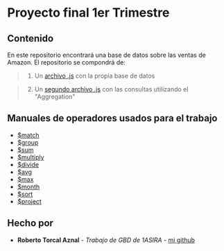 # Proyecto final 1er Trimestre
## Contenido


En este repositorio encontrará una base de datos sobre las ventas de Amazon.
El repositorio se compondrá de:

> 1. Un [archivo .js]("src/inserts.js") con la propia base de datos
   
> 2. Un [segundo archivo .js]("src/query.js") con las consultas utilizando el "Aggregation"

## Manuales de operadores usados para el trabajo

* [$match](https://docs.mongodb.com/manual/reference/operator/aggregation/match/)
* [$group](https://docs.mongodb.com/manual/reference/operator/aggregation/group/)
* [$sum](https://docs.mongodb.com/manual/reference/operator/aggregation/sum/)
* [$multiply](https://docs.mongodb.com/manual/reference/operator/aggregation/multiply/)
* [$divide](https://docs.mongodb.com/manual/reference/operator/aggregation/divide/)
* [$avg](https://docs.mongodb.com/manual/reference/operator/aggregation/avg/)
* [$max](https://docs.mongodb.com/manual/reference/operator/aggregation/max/)
* [$month](https://docs.mongodb.com/manual/reference/operator/aggregation/month/)
* [$sort](https://docs.mongodb.com/manual/reference/operator/aggregation/sort/)
* [$project](https://docs.mongodb.com/manual/reference/operator/aggregation/project/)

## Hecho por

* **Roberto Torcal Aznal** - *Trabajo de GBD de 1ASIRA* - [mi github](https://github.com/torcalaznalroberto)
